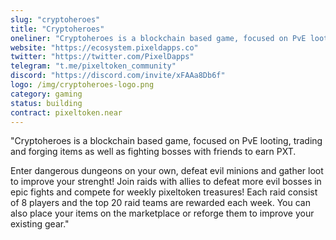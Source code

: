 ```yaml
---
slug: "cryptoheroes"
title: "Cryptoheroes"
oneliner: "Cryptoheroes is a blockchain based game, focused on PvE looting, trading and forging items, as well as fighting bosses with friends to earn PXT."
website: "https://ecosystem.pixeldapps.co"
twitter: "https://twitter.com/PixelDapps"
telegram: "t.me/pixeltoken_community"
discord: "https://discord.com/invite/xFAAa8Db6f"
logo: /img/cryptoheroes-logo.png
category: gaming
status: building
contract: pixeltoken.near
---
```


"Cryptoheroes is a blockchain based game, focused on PvE looting, trading and forging items as well as fighting bosses with friends to earn PXT.

Enter dangerous dungeons on your own, defeat evil minions and gather loot to improve your strenght!
Join raids with allies to defeat more evil bosses in epic fights and compete for weekly pixeltoken treasures!
Each raid consist of 8 players and the top 20 raid teams are rewarded each week. You can also place your items on the marketplace or reforge them to improve your existing gear."
